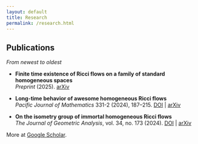 ```yaml
---
layout: default
title: Research
permalink: /research.html
---
```


## Publications
*From newest to oldest*

- **Finite time existence of Ricci flows on a family of standard homogeneous spaces**  
  *Preprint* (2025).
  [arXiv](https://arxiv.org/placeholder)

- **Long-time behavior of awesome homogeneous Ricci flows**  
  *Pacific Journal of Mathematics* 331-2 (2024), 187–215.
  [DOI](https://doi.org/10.2140/pjm.2024.331.187) | [arXiv](https://arxiv.org/abs/2312.16517)

- **On the isometry group of immortal homogeneous Ricci flows**  
  *The Journal of Geometric Analysis*, vol. 34, no. 173 (2024).
  [DOI](https://doi.org/10.1007/s12220-024-01609-6) | [arXiv](https://arxiv.org/abs/2310.18182)

More at [Google Scholar](https://scholar.google.com).
